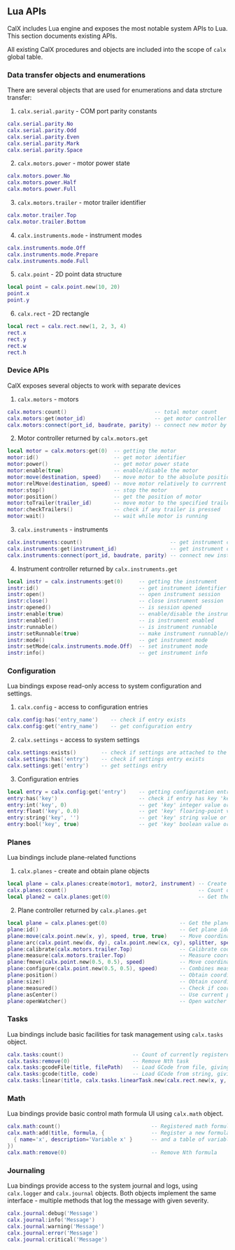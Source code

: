 ## Lua APIs
CalX includes Lua engine and exposes the most notable system APIs to Lua. This section documents existing APIs.

All existing CalX procedures and objects are included into the scope of `calx` global table.

### Data transfer objects and enumerations
There are several objects that are used for enumerations and data strcture transfer:
1. `calx.serial.parity` - COM port parity constants
```lua
calx.serial.parity.No
calx.serial.parity.Odd
calx.serial.parity.Even
calx.serial.parity.Mark
calx.serial.parity.Space
```
2. `calx.motors.power` - motor power state
```lua
calx.motors.power.No
calx.motors.power.Half
calx.motors.power.Full
```
3. `calx.motors.trailer` - motor trailer identifier
```lua
calx.motor.trailer.Top
calx.motor.trailer.Bottom
```
4. `calx.instruments.mode` - instrument modes
```lua
calx.instruments.mode.Off
calx.instruments.mode.Prepare
calx.instruments.mode.Full
```
5. `calx.point` - 2D point data structure
```lua
local point = calx.point.new(10, 20)
point.x
point.y
```
6. `calx.rect` - 2D rectangle
```lua
local rect = calx.rect.new(1, 2, 3, 4)
rect.x
rect.y
rect.w
rect.h
```

### Device APIs
CalX exposes several objects to work with separate devices
1. `calx.motors` - motors
```lua
calx.motors:count()                            -- total motor count
calx.motors:get(motor_id)                      -- get motor controller
calx.motors:connect(port_id, baudrate, parity) -- connect new motor by serial port
```
2. Motor controller returned by `calx.motors.get`
```lua
local motor = calx.motors:get(0)  -- getting the motor
motor:id()                        -- get motor identifier
motor:power()                     -- get motor power state
motor:enable(true)                -- enable/disable the motor
motor:move(destination, speed)    -- move motor to the absolute position
motor:relMove(destination, speed) -- move motor relatively to currrent positon
motor:stop()                      -- stop the motor
motor:position()                  -- get the position of motor
motor:toTrailer(trailer_id)       -- move motor to the specified trailer
motor:checkTrailers()             -- check if any trailer is pressed
motor:wait()                      -- wait while motor is running
```
3. `calx.instruments` - instruments
```lua
calx.instruments:count()                            -- get instrument count
calx.instruments:get(instrument_id)                 -- get instrument controller
calx.instruments:connect(port_id, baudrate, parity) -- connect new instrument by serial port
```
4. Instrument controller returned by `calx.instruments.get`
```lua
local instr = calx.instruments:get(0)     -- getting the instrument
instr:id()                                -- get instrument identifier
instr:open()                              -- open instrument session
instr:close()                             -- close instrument session
instr:opened()                            -- is session opened
instr:enable(true)                        -- enable/disable the instrument
instr:enabled()                           -- is instrument enabled
instr:runnable()                          -- is instrument runnable
instr:setRunnable(true)                   -- make instrument runnable/not runnable
instr:mode()                              -- get instrument mode
instr:setMode(calx.instruments.mode.Off)  -- set instrument mode
instr:info()                              -- get instrument info
```

### Configuration
Lua bindings expose read-only access to system configuration and settings.
1. `calx.config` - access to configuration entries
```lua
calx.config:has('entry_name')    -- check if entry exists
calx.config:get('entry_name')    -- get configuration entry
```
2. `calx.settings` - access to system settings
```lua
calx.settings:exists()        -- check if settings are attached to the system
calx.settings:has('entry')    -- check if settings entry exists
calx.settings:get('entry')    -- get settings entry
```
3. Configuration entries
```lua
local entry = calx.config:get('entry')    -- getting configuration entry
entry:has('key')                          -- check if entry has key 'key'
entry:int('key', 0)                       -- get 'key' integer value or 0
entry:float('key', 0.0)                   -- get 'key' floaring-point value or 0.0
entry:string('key', '')                   -- get 'key' string value or ''
entry:bool('key', true)                   -- get 'key' boolean value or true
```

### Planes
Lua bindings include plane-related functions
1. `calx.planes` - create and obtain plane objects
```lua
local plane = calx.planes:create(motor1, motor2, instrument) -- Create new coordinate plane providing appropriate device objects
calx.planes:count()                                          -- Count of currently registered planes
local plane2 = calx.planes:get(0)                            -- Get the 0th plane
```
2. Plane controller returned by `calx.planes.get`
```lua
local plane = calx.planes:get(0)                       -- Get the plane controller
plane:id()                                             -- Get plane identifier
plane:move(calx.point.new(x, y), speed, true, true)    -- Move coordinate plane pointer to the (x;y) with given speed synchroniously/asinchroniously in absolute/relative coordinates
plane:arc(calx.point.new(dx, dy), calx.point.new(cx, cy), splitter, speed, true, true) -- Perform arc movement to the point (dx; dy) with center in (cx; cy) splitting in into N hordes with given speed, clockwise/counter-clockwise in absolute/relative coordinates
plane:calibrate(calx.motors.trailer.Top)               -- Calibrate coordinate plane to the given trailer
plane:measure(calx.motors.trailer.Top)                 -- Measure coordinate plane starting at the given trailer
plane:fmove(calx.point.new(0.5, 0.5), speed)           -- Move coordinate plane pointer to the point (x;y) where x and y are in [0; 1] with given speed
plane:configure(calx.point.new(0.5, 0.5), speed)       -- Combines measure and fmove operations
plane:position()                                       -- Obtain coordinate plane pointer position
plane:size()                                           -- Obtain coordinate plane size
plane:measured()                                       -- Check if coordinate plane is measured
plane:asCenter()                                       -- Use current position as the center
plane:openWatcher()                                    -- Open watcher dialog for this plane
```

### Tasks
Lua bindings include basic facilities for task management using `calx.tasks` object.
```lua
calx.tasks:count()                      -- Count of currently registered tasks
calx.tasks:remove(0)                    -- Remove Nth task
calx.tasks:gcodeFile(title, filePath)   -- Load GCode from file, giving the title to new task
calx.tasks:gcode(title, code)           -- Load GCode from string, giving the title to new task
calx.tasks:linear(title, calx.tasks.linearTask.new(calx.rect.new(x, y, w, h), speed, true)) -- Create linear grid task for the rectangle [x; y; width; height] with given speed and vertical/horizontal lines
```

### Math
Lua bindings provide basic control math formula UI using `calx.math` object.
```lua
calx.math:count()                             -- Registered math formula count
calx.math:add(title, formula, {               -- Register a new formula with the given title
  { name='x', description='Variable x' }      -- and a table of variable descriptions
})
calx.math:remove(0)                           -- Remove Nth formula
```

### Journaling
Lua bindings provide access to the system journal and logs, using `calx.logger` and `calx.journal` objects. Both objects implement the same interface - multiple methods that log the message with given severity.
```lua
calx.journal:debug('Message')
calx.journal:info('Message')
calx.journal:warning('Message')
calx.journal:error('Message')
calx.journal:critical('Message')
```
